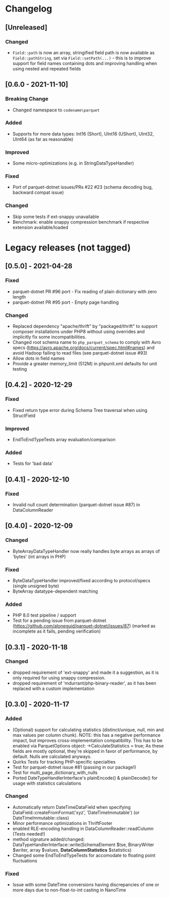 # Changelog

## [Unreleased]
### Changed
- `Field::path` is now an array, stringified field path is now available as `Field::pathString`, set via `Field::setPath(...)` - this is to improve support for field names containing dots and improving handling when using nested and repeated fields

## [0.6.0 - 2021-11-10]
### Breaking Change
- Changed namespace to `codename\parquet`
### Added
- Supports for more data types: Int16 (Short), UInt16 (UShort), UInt32, UInt64 (as far as reasonable)
### Improved
- Some micro-optimizations (e.g. in StringDataTypeHandler)
### Fixed
- Port of parquet-dotnet issues/PRs #22 #23 (schema decoding bug, backward compat issue)
### Changed
- Skip some tests if ext-snappy unavailable
- Benchmark: enable snappy compression benchmark if respective extension available/loaded

# Legacy releases (not tagged)

## [0.5.0] - 2021-04-28
### Fixed
- parquet-dotnet PR #96 port - Fix reading of plain dictionary with zero length
- parquet-dotnet PR #95 port - Empty page handling
### Changed
- Replaced dependency "apache/thrift" by "packaged/thrift" to support composer installations under PHP8 without using overrides and implicitly fix some incompatibilities.
- Changed root schema name to `php_parquet_schema` to comply with Avro specs (https://avro.apache.org/docs/current/spec.html#names) and avoid Hadoop failing to read files (see parquet-dotnet issue #93)
- Allow dots in field names
- Provide a greater memory_limit (512M) in phpunit.xml defaults for unit testing

## [0.4.2] - 2020-12-29
### Fixed
- Fixed return type error during Schema Tree traversal when using StructField
### Improved
- EndToEndTypeTests array evaluation/comparison
### Added
- Tests for 'bad data'

## [0.4.1] - 2020-12-10
### Fixed
- Invalid null count determination (parquet-dotnet issue #87) in DataColumnReader

## [0.4.0] - 2020-12-09
### Changed
- ByteArrayDataTypeHandler now really handles byte arrays as arrays of 'bytes' (int arrays in PHP)
### Fixed
- ByteDataTypeHandler improved/fixed according to protocol/specs (single unsigned byte)
- ByteArray datatype-dependent matching
### Added
- PHP 8.0 test pipeline / support
- Test for a pending issue from parquet-dotnet (https://github.com/aloneguid/parquet-dotnet/issues/87) (marked as incomplete as it fails, pending verification)

## [0.3.1] - 2020-11-18
### Changed
- dropped requirement of 'ext-snappy' and made it a suggestion, as it is only required for using snappy compression.
- dropped requirement of 'mdurrant/php-binary-reader', as it has been replaced with a custom implementation

## [0.3.0] - 2020-11-17
### Added
- (Optional) support for calculating statistics (distinct/unique, null, min and max values per column chunk).
  NOTE: this has a negative performance impact, but improves cross-implementation compatibility.
  This has to be enabled via ParquetOptions object: ->CalculateStatistics = true;
  As these fields are mostly optional, they're skipped in favor of performance, by default. Nulls are calculated anyways.
- Quirks Tests for tracking PHP-specific specialties
- Test for parquet-dotnet issue #81 (passing in our package!)
- Test for multi_page_dictionary_with_nulls
- Ported DateTypeHandlerInterface's plainEncode() & plainDecode() for usage with statistics calculations
### Changed
- Automatically return DateTimeDataField when specifying DataField::createFromFormat('xyz', 'DateTimeImmutable') (or DateTimeImmutable::class)
- Minor performance optimizations in ThriftFooter
- enabled RLE-encoding handling in DataColumnReader::readColumn (Tests needed!)
- method signature added/changed: DataTypeHandlerInterface::write(SchemaElement $tse, BinaryWriter $writer, array $values, __DataColumnStatistics__ $statistics)
- Changed some EndToEndTypeTests for accomodate to floating point fluctuations
### Fixed
- Issue with some DateTime conversions having discrepancies of one or more days due to non-float-to-int casting in NanoTime
